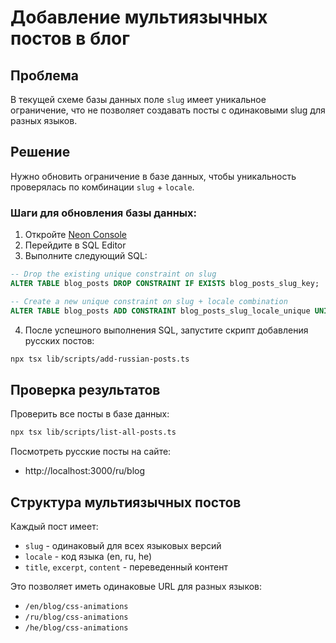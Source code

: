 # Добавление мультиязычных постов в блог

## Проблема
В текущей схеме базы данных поле `slug` имеет уникальное ограничение, что не позволяет создавать посты с одинаковыми slug для разных языков.

## Решение
Нужно обновить ограничение в базе данных, чтобы уникальность проверялась по комбинации `slug` + `locale`.

### Шаги для обновления базы данных:

1. Откройте [Neon Console](https://console.neon.tech)
2. Перейдите в SQL Editor
3. Выполните следующий SQL:

```sql
-- Drop the existing unique constraint on slug
ALTER TABLE blog_posts DROP CONSTRAINT IF EXISTS blog_posts_slug_key;

-- Create a new unique constraint on slug + locale combination
ALTER TABLE blog_posts ADD CONSTRAINT blog_posts_slug_locale_unique UNIQUE (slug, locale);
```

4. После успешного выполнения SQL, запустите скрипт добавления русских постов:

```bash
npx tsx lib/scripts/add-russian-posts.ts
```

## Проверка результатов

Проверить все посты в базе данных:
```bash
npx tsx lib/scripts/list-all-posts.ts
```

Посмотреть русские посты на сайте:
- http://localhost:3000/ru/blog

## Структура мультиязычных постов

Каждый пост имеет:
- `slug` - одинаковый для всех языковых версий
- `locale` - код языка (en, ru, he)
- `title`, `excerpt`, `content` - переведенный контент

Это позволяет иметь одинаковые URL для разных языков:
- `/en/blog/css-animations`
- `/ru/blog/css-animations`
- `/he/blog/css-animations`